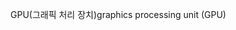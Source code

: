 <span data-ttu-id="87b5a-101">GPU(그래픽 처리 장치)</span><span class="sxs-lookup"><span data-stu-id="87b5a-101">graphics processing unit (GPU)</span></span>